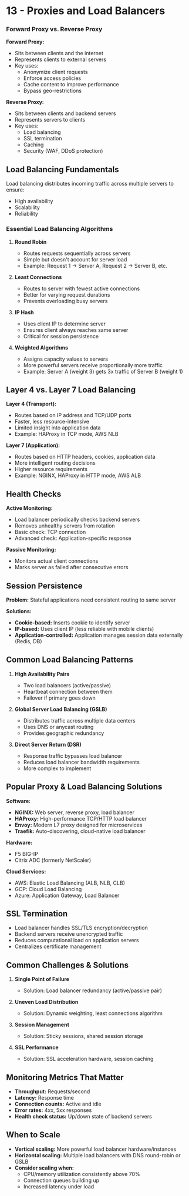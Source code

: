 # 13 - Proxies and Load Balancers

### Forward Proxy vs. Reverse Proxy

**Forward Proxy:**

- Sits between clients and the internet
- Represents clients to external servers
- Key uses:
  - Anonymize client requests
  - Enforce access policies
  - Cache content to improve performance
  - Bypass geo-restrictions

**Reverse Proxy:**

- Sits between clients and backend servers
- Represents servers to clients
- Key uses:
  - Load balancing
  - SSL termination
  - Caching
  - Security (WAF, DDoS protection)

## Load Balancing Fundamentals

Load balancing distributes incoming traffic across multiple servers to ensure:

- High availability
- Scalability
- Reliability

### Essential Load Balancing Algorithms

1. **Round Robin**

   - Routes requests sequentially across servers
   - Simple but doesn't account for server load
   - Example: Request 1 → Server A, Request 2 → Server B, etc.

2. **Least Connections**

   - Routes to server with fewest active connections
   - Better for varying request durations
   - Prevents overloading busy servers

3. **IP Hash**

   - Uses client IP to determine server
   - Ensures client always reaches same server
   - Critical for session persistence

4. **Weighted Algorithms**
   - Assigns capacity values to servers
   - More powerful servers receive proportionally more traffic
   - Example: Server A (weight 3) gets 3x traffic of Server B (weight 1)

## Layer 4 vs. Layer 7 Load Balancing

**Layer 4 (Transport):**

- Routes based on IP address and TCP/UDP ports
- Faster, less resource-intensive
- Limited insight into application data
- Example: HAProxy in TCP mode, AWS NLB

**Layer 7 (Application):**

- Routes based on HTTP headers, cookies, application data
- More intelligent routing decisions
- Higher resource requirements
- Example: NGINX, HAProxy in HTTP mode, AWS ALB

## Health Checks

**Active Monitoring:**

- Load balancer periodically checks backend servers
- Removes unhealthy servers from rotation
- Basic check: TCP connection
- Advanced check: Application-specific response

**Passive Monitoring:**

- Monitors actual client connections
- Marks server as failed after consecutive errors

## Session Persistence

**Problem:** Stateful applications need consistent routing to same server

**Solutions:**

- **Cookie-based:** Inserts cookie to identify server
- **IP-based:** Uses client IP (less reliable with mobile clients)
- **Application-controlled:** Application manages session data externally (Redis, DB)

## Common Load Balancing Patterns

1. **High Availability Pairs**

   - Two load balancers (active/passive)
   - Heartbeat connection between them
   - Failover if primary goes down

2. **Global Server Load Balancing (GSLB)**

   - Distributes traffic across multiple data centers
   - Uses DNS or anycast routing
   - Provides geographic redundancy

3. **Direct Server Return (DSR)**
   - Response traffic bypasses load balancer
   - Reduces load balancer bandwidth requirements
   - More complex to implement

## Popular Proxy & Load Balancing Solutions

**Software:**

- **NGINX:** Web server, reverse proxy, load balancer
- **HAProxy:** High-performance TCP/HTTP load balancer
- **Envoy:** Modern L7 proxy designed for microservices
- **Traefik:** Auto-discovering, cloud-native load balancer

**Hardware:**

- F5 BIG-IP
- Citrix ADC (formerly NetScaler)

**Cloud Services:**

- AWS: Elastic Load Balancing (ALB, NLB, CLB)
- GCP: Cloud Load Balancing
- Azure: Application Gateway, Load Balancer

## SSL Termination

- Load balancer handles SSL/TLS encryption/decryption
- Backend servers receive unencrypted traffic
- Reduces computational load on application servers
- Centralizes certificate management

## Common Challenges & Solutions

1. **Single Point of Failure**

   - Solution: Load balancer redundancy (active/passive pair)

2. **Uneven Load Distribution**

   - Solution: Dynamic weighting, least connections algorithm

3. **Session Management**

   - Solution: Sticky sessions, shared session storage

4. **SSL Performance**
   - Solution: SSL acceleration hardware, session caching

## Monitoring Metrics That Matter

- **Throughput:** Requests/second
- **Latency:** Response time
- **Connection counts:** Active and idle
- **Error rates:** 4xx, 5xx responses
- **Health check status:** Up/down state of backend servers

## When to Scale

- **Vertical scaling:** More powerful load balancer hardware/instances
- **Horizontal scaling:** Multiple load balancers with DNS round-robin or GSLB
- **Consider scaling when:**
  - CPU/memory utilization consistently above 70%
  - Connection queues building up
  - Increased latency under load
